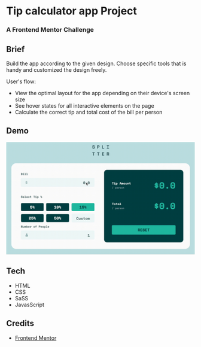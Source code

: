 # Tip calculator app Project
### A Frontend Mentor Challenge



## Brief
Build the app according to the given design. Choose specific tools that is handy and customized the design freely.

User's flow:
- View the optimal layout for the app depending on their device's screen size
- See hover states for all interactive elements on the page
- Calculate the correct tip and total cost of the bill per person


## Demo 

![TipCalculator](TipCalculator.gif)

## Tech

- HTML
- CSS
- SaSS
- JavasScript

## Credits

- [Frontend Mentor](https://www.frontendmentor.io/challenges/tip-calculator-app-ugJNGbJUX)
